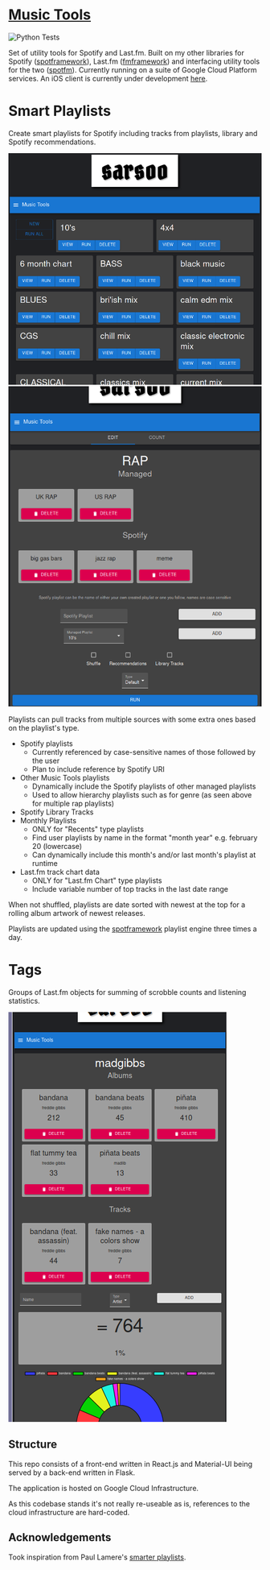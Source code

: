 [Music Tools](https://music.sarsoo.xyz)
==================

![Python Tests](https://github.com/sarsoo/music-tools/workflows/Tests/badge.svg)

Set of utility tools for Spotify and Last.fm. 
Built on my other libraries for Spotify ([spotframework](https://github.com/Sarsoo/spotframework)), Last.fm ([fmframework](https://github.com/Sarsoo/pyfmframework)) and interfacing utility tools for the two ([spotfm](https://github.com/Sarsoo/pyfmframework)). Currently running on a suite of Google Cloud Platform services. An iOS client is currently under development [here](https://github.com/Sarsoo/Music-Tools-iOS).

# Smart Playlists

Create smart playlists for Spotify including tracks from playlists, library and Spotify recommendations.

![Playlists List](docs/Playlists.png)
![Playlist Example](docs/PlaylistExample.png)

Playlists can pull tracks from multiple sources with some extra ones based on the playlist's type.

* Spotify playlists 
    - Currently referenced by case-sensitive names of those followed by the user
    - Plan to include reference by Spotify URI
* Other Music Tools playlists
    - Dynamically include the Spotify playlists of other managed playlists
    - Used to allow hierarchy playlists such as for genre (as seen above for multiple rap playlists)
* Spotify Library Tracks
* Monthly Playlists
    - ONLY for "Recents" type playlists
    - Find user playlists by name in the format "month year" e.g. february 20 (lowercase)
    - Can dynamically include this month's and/or last month's playlist at runtime 
* Last.fm track chart data
    - ONLY for "Last.fm Chart" type playlists
    - Include variable number of top tracks in the last date range

When not shuffled, playlists are date sorted with newest at the top for a rolling album artwork of newest releases.

Playlists are updated using the [spotframework](https://github.com/Sarsoo/spotframework) playlist engine three times a day.

# Tags

Groups of Last.fm objects for summing of scrobble counts and listening statistics.

![Tag Example](docs/TagExample.png)

## Structure

This repo consists of a front-end written in React.js and Material-UI being served by a back-end written in Flask.

The application is hosted on Google Cloud Infrastructure.

As this codebase stands it's not really re-useable as is, references to the cloud infrastructure are hard-coded.

## Acknowledgements

Took inspiration from Paul Lamere's [smarter playlists](http://smarterplaylists.playlistmachinery.com/).